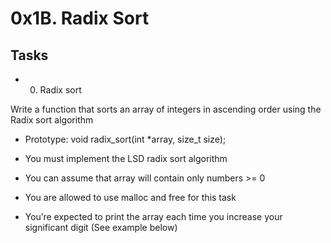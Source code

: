 # 0x1B. Radix Sort

## Tasks

* 0. Radix sort

Write a function that sorts an array of integers in ascending order using the Radix sort algorithm

    
* Prototype: void radix_sort(int *array, size_t size);
    
* You must implement the LSD radix sort algorithm
    
* You can assume that array will contain only numbers >= 0
    
* You are allowed to use malloc and free for this task
    
* You’re expected to print the array each time you increase your significant digit (See example below)
